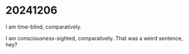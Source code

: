 # 20241206

I am time-blind, comparatively.

I am consciousness-sighted, comparatively. That was a weird sentence, hey?
